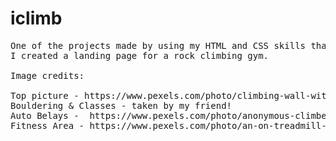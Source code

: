 # iclimb

<pre>
One of the projects made by using my HTML and CSS skills that I learned through The Odin Project.
I created a landing page for a rock climbing gym.

Image credits:

Top picture - https://www.pexels.com/photo/climbing-wall-with-grips-in-gym-6642528/
Bouldering & Classes - taken by my friend!
Auto Belays -  https://www.pexels.com/photo/anonymous-climber-ascending-wall-with-holds-during-practice-5384410/
Fitness Area - https://www.pexels.com/photo/an-on-treadmill-1954524/
</pre>